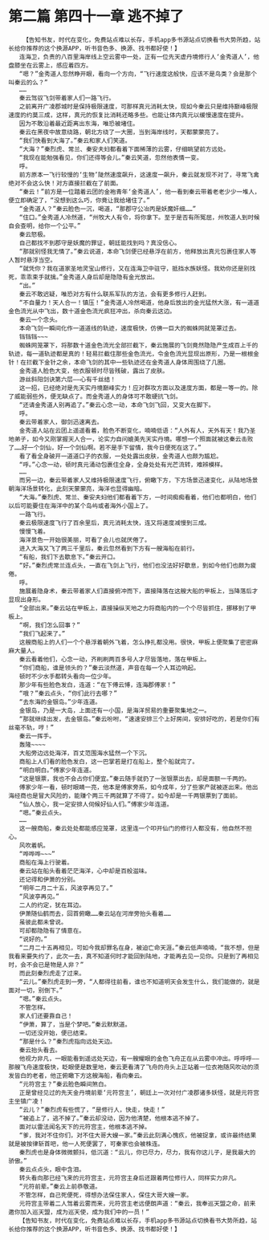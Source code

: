 # 第二篇 第四十一章 逃不掉了
        【告知书友，时代在变化，免费站点难以长存，手机app多书源站点切换看书大势所趋，站长给你推荐的这个换源APP，听书音色多、换源、找书都好使！】
       连海卫，负责的八百里海岸线上空云雾中一处，正有一位先天虚丹境修行人‘金秀道人’，他盘膝坐在云雾上，感应着四方。
       “嗯？”金秀道人忽然睁开眼，看向一个方向，“飞行速度这般快，应该不是鸟类？会是那个叫秦云的么？”
       ……
       秦云驾驭飞剑带着家人们一路飞行。
       之前离开广凌郡城时是保持极限速度，可那样真元消耗太快，现如今秦云只是维持巅峰极限速度的约莫三成，这样，真元的恢复比消耗还略多些。也能让体内真元以缓慢速度在提升。
       因为不敢沿着最近距离出东海，唯恐被堵住。
       秦云在黑夜中故意绕路，朝北方绕了一大圈，当到海岸线时，天都蒙蒙亮了。
       “我们快看到大海了。”秦云和家人们笑道。
       “大海？”秦烈虎、常兰、秦安夫妇都看着下面稀薄的云雾，仔细眺望前方远处。
       “我现在能勉强看见，你们还得等会儿。”秦云笑道，忽然他表情一变。
       呼。
       前方原本一飞行较慢的‘生物’陡然速度飙升，这速度一飙升，秦云就发现不对了，寻常飞禽绝对不会这么快！对方直接拦截在了前面。
       “秦云！”前方是一位踏着云团的金袍青年‘金秀道人’，他一看到秦云带着老老少少一堆人，便立即确定了，“没想到这么巧，你竟让我给堵住了。”
       “金秀道人？”秦云脸色一沉，喝道，“那郡守公冶丙是妖魔奸细……”
       “住口。”金秀道人冷然道，“州牧大人有令，将你拿下。至于是否有所冤屈，州牧道人到时候自会查明，给你一个公平。”
       秦云怒极。
       自己都找不到郡守是妖魔的罪证，朝廷能找到吗？真没信心。
       “那就别怪我无情了。”秦云说道，本命飞剑便已经悬浮在前方，他释放出真元包裹住家人等人暂时悬浮当空。
       “就凭你？我在道家圣地灵宝山修行，又在连海卫中驻守，抵挡水族妖怪。我劝你还是别找死，乖乖束手就擒。”金秀道人身后却是隐隐有金光放出。
       “出。”
       秦云不敢迟疑，唯恐对方有什么联系军队的方法，会有更多修行人赶到。
       “不自量力！天人合一！镇压！”金秀道人冷然喝道，他身后放出的金光猛然大涨，有一道道金色流光从中飞出，数十道金色流光疯狂冲出，杀向秦云这边。
       秦云一个念头。
       本命飞剑一瞬间化作一道道线的轨迹，速度极快，仿佛一巨大的蜘蛛网就笼罩过去。
       铛铛铛~~~
       蜘蛛网笼罩下，将那数十道金色流光全部拦截下，秦云施展的飞剑竟然隐隐产生成百上千的轨迹，每一道轨迹都是真的！轻易拦截住那些金色流光，令金色流光显现出原形，乃是一根根金针！在拦截下金针之余，本命飞剑的其中一些轨迹还在金秀道人身体周围绕了几圈。
       金秀道人脸色大变，他衣服顿时尽皆残破，露出了皮肤。
       游丝斜阳剑诀第六层——心有千丝结！
       这一招，已经绝对是先天实丹境巅峰实力！应对群攻方面以及速度方面，都是一等一的。除了威能弱些外，便无缺点了。而金秀道人的身体可不敢硬抗飞剑。
       “还请金秀道人别再追了。”秦云心念一动，本命飞剑飞回，又变大在脚下。
       呼。
       秦云带着家人，御剑迅速离去。
       金秀道人站在云团上遥遥看着，脸色不断变化，喃喃低语：“人外有人，天外有天！我乃圣地弟子，如今又刚掌握天人合一，论实力自问媲美先天实丹境。哪想一个照面就被这秦云击败了……好一个剑仙，好一个剑仙啊。若不是手下留情，我今日便死在这了。”
       看了看全身破开一道道口子的衣服，一处处露出皮肤，金秀道人也颇为尴尬。
       “呼。”心念一动，顿时真元涌动包裹住全身，全身处处有光芒流转，难辨模样。
       ……
       而另一边，秦云带着家人又维持极限速度飞行，俯瞰下方，下方场景迅速变化，从陆地场景朝海洋场景转化，此刻天蒙蒙亮，海洋也显得幽暗。
       “大海。”秦烈虎、常兰、秦安夫妇他们都看着下方，一时间痴痴看着，他们也都明白，他们以后可能要住在海洋中的某个岛屿或者海外小国上了。
       一路飞行。
       秦云极限速度飞行了百余里后，真元消耗太快，连又将速度减慢到三成。
       慢慢飞着。
       海洋景色一开始很美丽，可看了会儿也就厌倦了。
       进入大海又飞了两三千里后，秦云忽然看到下方有一艘海船在前行。
       “有船，我们下去歇息下。”秦云开口。
       “好。”秦烈虎常兰连点头，一直在飞剑上飞行，他们也没法好好歇息，到如今他们也颇为疲倦。
       呼。
       施展着隐身术，秦云带着家人们直接俯冲而下，直接降落在这艘大船的甲板上，当降落后才显现出身形。
       “全部出来。”秦云站在甲板上，直接操纵天地之力将商船内的一个个尽皆抓住，挪移到了甲板上。
       “啊，我们怎么回事？”
       “我们飞起来了。”
       这艘商船上的人们一个个悬浮着朝外飞着，怎么挣扎都没用。很快，甲板上便聚集了密密麻麻大量人。
       秦云看着他们，心念一动，齐刷刷两百多号人才尽皆落地，落在甲板上。
       “你们商船，谁是领头的？”秦云淡然道，声音在每一个人耳边响起。
       顿时不少水手都转头看向一位少年。
       那少年有些脸色发白，连道：“在下傅云博，连海郡傅家！”
       “哦？”秦云点头，“你们此行去哪？”
       “去东海的金银岛。”少年连道。
       金银岛，乃是一大岛，上面还有一小国，是海洋贸易的重要聚集地之一。
       “那就继续出发，去金银岛。”秦云吩咐，“速速安排三个上好房间，安排好吃的，若是你们有丝毫不轨，哼！”
       秦云一挥手。
       轰隆~~~~
       大船旁边远处海洋，百丈范围海水猛然一个下沉。
       商船上人们看的脸色发白，这一巴掌若是打在船上，整个船就完了。
       “明白明白。”傅家少年连道。
       “这是银票，我也不会占你们便宜。”秦云随手就扔了一张银票出去，却是面额一千两的。
       傅家少年一看，顿时眼睛一亮，他本是傅家旁系，如今成年，分了些家产就被逐出来。他出海经商也是冒大风险的，能赚个两三千两就算了不得了。如今却是一千两银票到了面前。
       “仙人放心，我一定安排人伺候好仙人们。”傅家少年连道。
       “嗯。”秦云点头。
       ……
       这一艘商船，秦云处处都能感应笼罩，这里连一个叩开仙门的修行人都没有，他自然不担心。
       风吹着帆。
       “哗哗哗~~~”
       商船在海上行驶着。
       秦云站在船头看着茫茫海洋，心中却是百般滋味。
       还记得和伊萧的分别。
       “明年二月二十五，风波亭再见了。”
       “风波亭再见。”
       二人的约定，犹在耳边。
       伊萧随仙鹤而去，回首俯瞰……秦云站在河岸旁抬头看着……
       虽彼此都未曾说。
       可却都隐隐有了情意在。
       “说好的。”
       “二月二十五再相见，可如今我却罪名在身，被迫亡命天涯。”秦云低声喃喃，“我不想，但是我看来要失约了，此次一去，真不知道何时才能回到陆地，才能再去见一见你。只是到了再相见时，会不会已是物是人非？”
       而此刻秦烈虎走了过来。
       “云儿。”秦烈虎走到一旁，“人都得往前看，谁也不知道明天会发生什么，我们能做的，就是面对一切，别倒下。”
       “嗯。”秦云点头。
       不管怎样。
       家人们还要靠自己！
       “伊萧，算了，当是个梦吧。”秦云默默道。
       一切还没开始，便已结束。
       “那是什么？”秦烈虎指向远处天边。
       秦云抬头看去。
       他视力非凡，一眼能看到遥远处天边，有一艘耀眼的金色飞舟正在从云雾中冲出。呼呼呼——那艘飞舟速度极快，眨眼便是数里地，秦云更看清了飞舟的舟头上正站着一位衣袍随风吹动的须发皆白的老者，他正俯瞰下方这艘海船，看向秦云。
       “元符宫主？”秦云脸色瞬间煞白。
       正是曾经见过的先天金丹境前辈‘元符宫主’，朝廷上一次对付广凌郡诸多妖怪，就是元符宫主坐镇广凌！
       “云儿？”秦烈虎有些慌了，“是修行人，快走，快走！”
       “被追上了，逃不掉了。”秦云却没动，因为他清楚，他根本逃不掉了。
       面对以雷法闻名天下的元符宫主，他根本逃不掉。
       “爹，我对不住你们，对不住大哥大嫂一家。”秦云此刻满心愧疚，他被捉拿，或许最终结果就是被按律斩首吧，他一人死便罢了，可秦家也会被株连。
       秦烈虎也是身体微微颤抖，低沉道：“云儿，你已尽力，尽力，我有你这儿子，是我最大的骄傲。”
       秦云点点头，眼中含泪。
       转头看向那已经飞来的元符宫主，元符宫主身后还跟着两位修行人，同样实力非凡。
       “元符前辈。”秦云上前恭敬道。
       不管怎样，自己死便死，得想办法保住家人，保住大哥大嫂一家。
       元符宫主带着二人驾着云雾而来，元符宫主老远便朗声道：“秦云，我奉巡天盟之命，前来邀你加入巡天盟，成为巡天使，成为我们中的一员！”
       【告知书友，时代在变化，免费站点难以长存，手机app多书源站点切换看书大势所趋，站长给你推荐的这个换源APP，听书音色多、换源、找书都好使！】